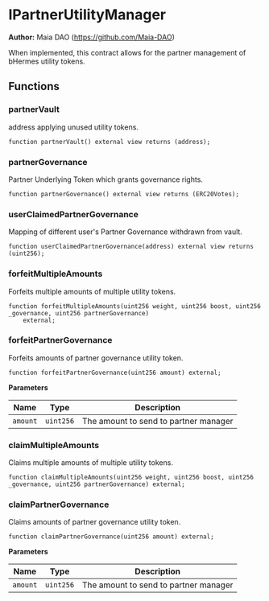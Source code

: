 # IPartnerUtilityManager

**Author:**
Maia DAO (https://github.com/Maia-DAO)

When implemented, this contract allows for the partner
management of bHermes utility tokens.


## Functions
### partnerVault

address applying unused utility tokens.


```solidity
function partnerVault() external view returns (address);
```

### partnerGovernance

Partner Underlying Token which grants governance rights.


```solidity
function partnerGovernance() external view returns (ERC20Votes);
```

### userClaimedPartnerGovernance

Mapping of different user's Partner Governance withdrawn from vault.


```solidity
function userClaimedPartnerGovernance(address) external view returns (uint256);
```

### forfeitMultipleAmounts

Forfeits multiple amounts of multiple utility tokens.


```solidity
function forfeitMultipleAmounts(uint256 weight, uint256 boost, uint256 _governance, uint256 partnerGovernance)
    external;
```

### forfeitPartnerGovernance

Forfeits amounts of partner governance utility token.


```solidity
function forfeitPartnerGovernance(uint256 amount) external;
```
**Parameters**

|Name|Type|Description|
|----|----|-----------|
|`amount`|`uint256`|The amount to send to partner manager|


### claimMultipleAmounts

Claims multiple amounts of multiple utility tokens.


```solidity
function claimMultipleAmounts(uint256 weight, uint256 boost, uint256 _governance, uint256 partnerGovernance) external;
```

### claimPartnerGovernance

Claims amounts of partner governance utility token.


```solidity
function claimPartnerGovernance(uint256 amount) external;
```
**Parameters**

|Name|Type|Description|
|----|----|-----------|
|`amount`|`uint256`|The amount to send to partner manager|


